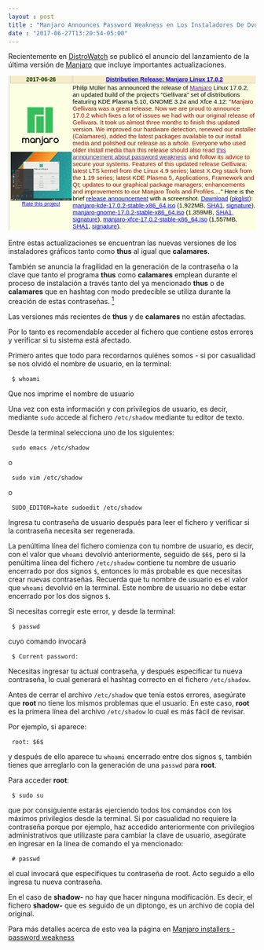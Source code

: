 ```yaml
---
layout : post
title : "Manjaro Announces Password Weakness en Los Instaladores De Dvd/usb"
date : "2017-06-27T13:20:54-05:00"
---
```

<p>Recientemente en <a href="http://distrowatch.com/" target="_blank">DistroWatch</a> se publicó el anuncio del lanzamiento de la última versión de <a href="https://manjaro.org/" target="_blank">Manjaro</a> que incluye importantes actualizaciones.</p>

<p><img src="/images/2017-06-27-manjaro-announcement.png" alt=""></p>

<p>Entre estas actualizaciones se encuentran las nuevas versiones de los instaladores gráficos tanto como <strong>thus</strong> al igual que <strong>calamares</strong>.</p>

<p>También se anuncia la fragilidad en la generación de la contraseña o la clave que tanto el programa <strong>thus</strong> como <strong>calamares</strong> emplean durante el proceso de instalación a través tanto del ya mencionado <strong>thus</strong> o de <strong>calamares</strong> que en hashtag con modo predecible se utiliza durante la creación de estas contraseñas. <a href="https://imfrom.github.io/post/manjaro-announces-password-weakness/#shadow"><sup id="shadowref">1</sup></a></p>

<p>Las versiones más recientes de <strong>thus</strong> y de <strong>calamares</strong> no están afectadas.</p>

<p>Por lo tanto es recomendable acceder al fichero que contiene estos errores y verificar si tu sistema está afectado.</p>

<p>Primero antes que todo para recordarnos quiénes somos - si por casualidad se nos olvidó el nombre de usuario, en la terminal:</p>

<pre><code> $ whoami
</code></pre>

<p>Que nos imprime el nombre de usuario</p>

<p>Una vez con esta información y con privilegios de usuario, es decir, mediante <code>sudo</code>  accede al fichero <code>/etc/shadow</code> mediante tu editor de texto.</p>

<p>Desde la terminal selecciona uno de los siguientes:</p>

<pre><code> sudo emacs /etc/shadow 
</code></pre>

<p>o</p>

<pre><code> sudo vim /etc/shadow 
</code></pre>

<p>o</p>

<pre><code> SUDO_EDITOR=kate sudoedit /etc/shadow 
</code></pre>

<p>Ingresa tu contraseña de usuario después para leer el fichero y verificar si la contraseña necesita ser regenerada.</p>

<p>La penúltima línea del fichero comienza con tu nombre de usuario, es decir, con el valor que <code>whoami</code> devolvió anteriormente, seguido de <code>$6$</code>, pero si la penúltima línea del fichero <code>/etc/shadow</code> contiene tu nombre de usuario encerrado por dos signos <code>$</code>, entonces lo más probable es que necesitas crear nuevas contraseñas. Recuerda que tu nombre de usuario es el valor que <code>whoami</code> devolvió en la terminal. Este nombre de usuario no debe estar encerrado por los dos signos <code>$</code>.</p>

<p>Si necesitas corregir este error, y desde la terminal:</p>

<pre><code> $ passwd 
</code></pre>

<p>cuyo comando invocará</p>

<pre><code> $ Current password:
</code></pre>

<p>Necesitas ingresar tu actual contraseña, y después especificar tu nueva contraseña, lo cual generará el hashtag correcto en el fichero <code>/etc/shadow</code>.</p>

<p>Antes de cerrar el archivo <code>/etc/shadow</code> que tenía estos errores, asegúrate que <strong>root</strong> no tiene los mismos problemas que el usuario. En este caso, <strong>root</strong> es la primera línea del archivo <code>/etc/shadow</code> lo cual es más fácil de revisar.</p>

<p>Por ejemplo, si aparece:</p>

<pre><code> root: $6$ 
</code></pre>

<p>y después de ello aparece tu <code>whoami</code> encerrado entre dos signos <code>$</code>, también tienes que arreglarlo con la generación de una <code>passwd</code> para <strong>root</strong>.</p>

<p>Para acceder <strong>root</strong>:</p>

<pre><code> $ sudo su
</code></pre>

<p>que por consiguiente estarás ejerciendo todos los comandos con los máximos privilegios desde la terminal. Si por casualidad no requiere la contraseña porque por ejemplo, haz accedido anteriormente con privilegios administrativos que utilizaste para cambiar la clave de usuario, asegúrate en ingresar en la línea de comando el ya mencionado:</p>

<pre><code> # passwd 
</code></pre>

<p>el cual invocará que especifiques tu contraseña de root. Acto seguido a ello ingresa tu nueva contraseña.</p>

<p>En el caso de <strong>shadow-</strong> no hay que hacer ninguna modificación. Es decir, el fichero <strong>shadow-</strong> que es seguido de un diptongo, es un archivo de copia del original.</p>

<p>Para más detalles acerca de esto vea la página en <a href="https://forum.manjaro.org/t/manjaro-installers-password-weakness/26322" target="_blank">Manjaro installers - password weakness</a></p>
